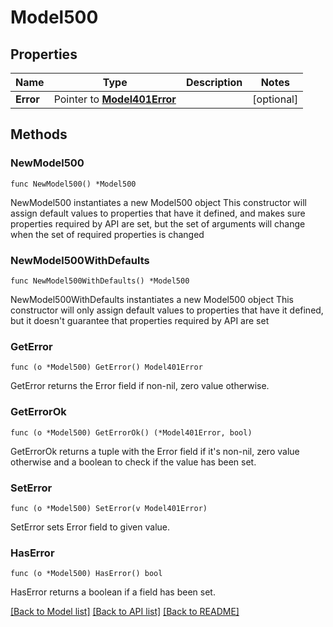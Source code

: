 # Model500

## Properties

Name | Type | Description | Notes
------------ | ------------- | ------------- | -------------
**Error** | Pointer to [**Model401Error**](401Error.md) |  | [optional] 

## Methods

### NewModel500

`func NewModel500() *Model500`

NewModel500 instantiates a new Model500 object
This constructor will assign default values to properties that have it defined,
and makes sure properties required by API are set, but the set of arguments
will change when the set of required properties is changed

### NewModel500WithDefaults

`func NewModel500WithDefaults() *Model500`

NewModel500WithDefaults instantiates a new Model500 object
This constructor will only assign default values to properties that have it defined,
but it doesn't guarantee that properties required by API are set

### GetError

`func (o *Model500) GetError() Model401Error`

GetError returns the Error field if non-nil, zero value otherwise.

### GetErrorOk

`func (o *Model500) GetErrorOk() (*Model401Error, bool)`

GetErrorOk returns a tuple with the Error field if it's non-nil, zero value otherwise
and a boolean to check if the value has been set.

### SetError

`func (o *Model500) SetError(v Model401Error)`

SetError sets Error field to given value.

### HasError

`func (o *Model500) HasError() bool`

HasError returns a boolean if a field has been set.


[[Back to Model list]](../README.md#documentation-for-models) [[Back to API list]](../README.md#documentation-for-api-endpoints) [[Back to README]](../README.md)


